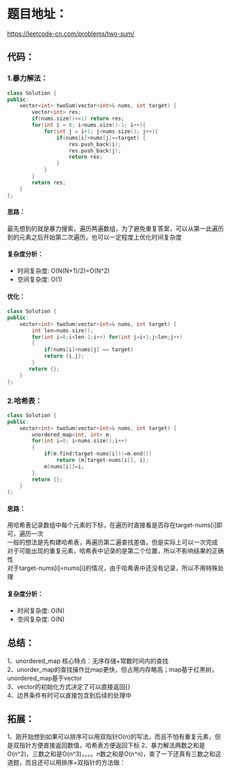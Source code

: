 # 题目地址：
https://leetcode-cn.com/problems/two-sum/
## 代码：
### 1.暴力解法：
```C++
class Solution {
public:
    vector<int> twoSum(vector<int>& nums, int target) {
        vector<int> res;
        if(nums.size()<=1) return res;
        for(int i = 0; i<nums.size()-1; i++){
            for(int j = i+1; j<nums.size(); j++){
                if(nums[i]+nums[j]==target) {
                    res.push_back(i);
                    res.push_back(j);
                    return res;
                }
            }
        }
        return res;
    }
};
```
#### 思路：
最先想到的就是暴力搜索，遍历两遍数组，为了避免重复答案，可以从第一此遍历到的元素之后开始第二次遍历，也可以一定程度上优化时间复杂度
#### 复杂度分析：
- 时间复杂度: O(N(N+1)/2)=O(N^2)
- 空间复杂度: O(1)
#### 优化：
```C++
class Solution {
public:
    vector<int> twoSum(vector<int>& nums, int target) {
        int len=nums.size();
        for(int i=0;i<len-1;i++) for(int j=i+1;j<len;j++)
        {
            if(nums[i]+nums[j] == target)
            return {i,j};
        }
       return {};
    }
};
```
### 2.哈希表：
```C++
class Solution {
public:
    vector<int> twoSum(vector<int>& nums, int target) {
        unordered_map<int, int> m;
        for(int i=0; i<nums.size();i++)
        {
            if(m.find(target-nums[i])!=m.end()) 
                return {m[target-nums[i]], i};
            m[nums[i]]=i;
        }
        return {};
    }
};
```
#### 思路：
用哈希表记录数组中每个元素的下标，在遍历时直接看是否存在target-nums[i]即可，遍历一次  
一般的想法是先构建哈希表，再遍历第二遍查找差值，但是实际上可以一次完成  
对于可能出现的重复元素，哈希表中记录的是第二个位置，所以不影响结果的正确性  
对于target-nums[i]=nums[i]的情况，由于哈希表中还没有记录，所以不用特殊处理  
#### 复杂度分析：
- 时间复杂度: O(N)
- 空间复杂度: O(N)


## 总结：
1、unordered_map 核心特点：无序存储+常数时间内的查找  
2、unorder_map的查找操作比map更快，但占用内存略高；map基于红黑树，unordered_map基于vector  
3、vector的初始化方式决定了可以直接返回{}  
4、边界条件有时可以直接包含到后续的处理中

## 拓展：
1、刚开始想到如果可以排序可以用双指针O(n)的写法，而且不怕有重复元素，但是双指针方便直接返回数值，哈希表方便返回下标
2、暴力解法两数之和是O(n^2)，三数之和是O(n^3)，。。。n数之和是O(n^n)，查了一下还真有三数之和这道题，而且还可以用排序+双指针的方法做：
